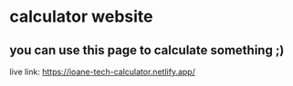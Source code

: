 <h1>calculator website</h1>
<h2>you can use this page to calculate something ;)</h2>
live link: <a href="https://ioane-tech-calculator.netlify.app/">https://ioane-tech-calculator.netlify.app/</a>
 
